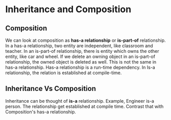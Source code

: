 # Inheritance and Composition

## Composition
We can look at composition as **has-a relationship** or **is-part-of** relationship.
In a has-a relationship, two entity are independent, like classroom and teacher. In an is-part-of relationship, there is entity which owns the other entity, like car and wheel.
If we delete an owning object in an is-part-of relationship, the owned object is deleted as well. This is not the same in has-a relationship.
Has-a relationship is a run-time dependency. In Is-a relationship, the relation is established at compile-time.

## Inheritance Vs Composition
Inheritance can be thought of **is-a** relationship. Example, Engineer is-a person. The relationship get established at compile time. Contrast that with Composition's has-a relationship.